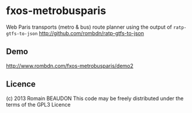 fxos-metrobusparis
==================

Web Paris transports (metro & bus) route planner using the output of `ratp-gtfs-to-json` http://github.com/rombdn/ratp-gtfs-to-json


Demo
-------

http://www.rombdn.com/fxos-metrobusparis/demo2


Licence
--------

(c) 2013 Romain BEAUDON This code may be freely distributed under the terms of the GPL3 Licence
